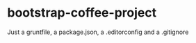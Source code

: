 bootstrap-coffee-project
========================

Just a gruntfile, a package.json, a .editorconfig and a .gitignore
